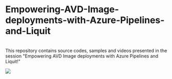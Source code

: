 # Empowering-AVD-Image-deployments-with-Azure-Pipelines-and-Liquit
\
This repository contains source codes, samples and videos presented in the session "Empowering AVD Image deployments with Azure Pipelines and Liquit!"

<img align="center" src="https://github.com/fberson/Azure-Virtual-Desktop-as-a-gaming-console/blob/main/Visualizer.png">

